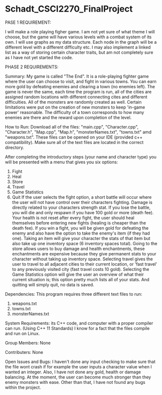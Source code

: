 # Schadt_CSCI2270_FinalProject

PASE 1 REQUIREMENT:

I will make a role playing figher game. I am not yet sure of what theme I will choose, but the game will have various levels with a combat system of its own.
I will use graphs as my data structure. Each node in the graph will be a different level with a different difficulty etc. 
I may also implement a linked list as a way of storing certain character traits, but am not completely sure as I have not yet started the code.


PHASE 2 REQUIREMENTS:

Summary:
My game is called "The End". It is a role-playing fighter game where the user can choose to visit, and fight in various towns. You can earn more gold by defeating enemies and clearing a town (no enemies left). The game is never the same, each time the program is run, all of the cities are assigned random locations with different connecting cites and different difficulties. All of the monsters are randomly created as well. Certain limitations were put on the creation of new monsters to keep 'in-game power' reasonable. The difficulty of a town corresponds to how many enemies are there and the reward upon completion of the level.

How to Run:
Download all of the files: "main.cpp", "Character.cpp", "Character.h", "Map.cpp", "Map.h", "monsterNames.txt", "towns.txt" amd "weapons.txt". These files can be opened on your IDE (provided c++ compatibility).
Make sure all of the text files are located in the correct directory.

After completing the introductory steps (your name and character type) you will be presented with a menu that gives you six options:
1. Fight
2. Heal
3. Store
4. Travel
5. Game Statistics
6. Quit
If the user selects the fight option, a short battle will occur where the user will not have control over their characters fighting. Damage is directly related to your characters strength stat. If you lose the battle, you will die and only respawn if you have 100 gold or more (death fee). Your health is not reset after every fight, the user should heal themselves before entering new fights (healing is cheaper than the death fee). If you win a fight, you will be given gold for defeating the enemy and also have the option to take the enemy's item (if they had one). Taking an item will give your character the stats of that item but also take up one inventory space (6 inventory spaces total). Going to the store allows users to buy damage and health enchantments, these enchantments are expensive because they give permanent stats to your character without taking up inventory space. Selecting travel gives the user to travel to all adjacent cities to their current location, or 'fast travel' to any previously visited city (fast travel costs 10 gold). Selecting the Game Statistics option will give the user an overview of what their current situation is; this option pretty much lists all of your stats. And quitting will simply quit, no data is saved.

Dependencies:
This program requires three different text files to run:
1. weapons.txt
2. towns.txt
3. monsterNames.txt

System Requirements:
its C++ code, and computer with a proper compiler can run. (Using C++ 11 Standards)
I know for a fact that the files compile and run on Linux.

Group Members:
None

Contributers: 
None

Open Issues and Bugs:
I haven't done any input checking to make sure that the file wont crash if for example the user inputs a character value when I wanted an integer.
Also, I have not done any gold, health or damage balancing. At the moment, the user can become much stronger than they enemy monsters with ease.
Other than that, I have not found any bugs within the project.
